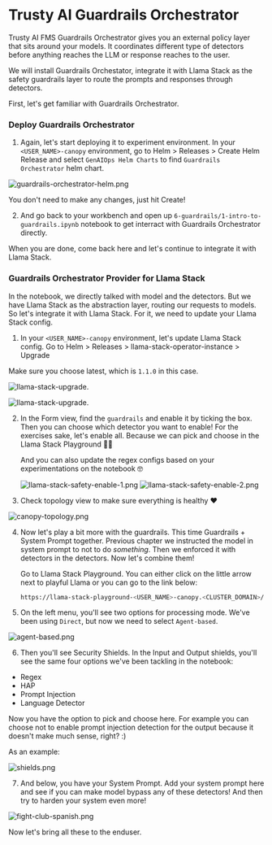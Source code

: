 # Trusty AI Guardrails Orchestrator

Trusty AI FMS Guardrails Orchestrator gives you an external policy layer that sits around your models. It coordinates different type of detectors before anything reaches the LLM or response reaches to the user. 

We will install Guardrails Orchestator, integrate it with Llama Stack as the safety guardrails layer to route the prompts and responses through detectors.

First, let's get familiar with Guardrails Orchestrator.

### Deploy Guardrails Orchestrator

1. Again, let's start deploying it to experiment environment. In your `<USER_NAME>-canopy` environment, go to Helm > Releases > Create Helm Release and select `GenAIOps Helm Charts` to find `Guardrails Orchestrator` helm chart.

  ![guardrails-orchestrator-helm.png](./images/guardrails-orchestrator-helm.png)

  You don't need to make any changes, just hit Create!

2. And go back to your workbench and open up `6-guardrails/1-intro-to-guardrails.ipynb` notebook to get interract with Guardrails Orchestrator directly.

  When you are done, come back here and let's continue to integrate it with Llama Stack.

### Guardrails Orchestrator Provider for Llama Stack

In the notebook, we directly talked with model and the detectors. But we have Llama Stack as the abstraction layer, routing our requests to models. So let's integrate it with Llama Stack. For it, we need to update your Llama Stack config. 

1. In your `<USER_NAME>-canopy` environment, let's update Llama Stack config. Go to Helm > Releases > llama-stack-operator-instance > Upgrade

  Make sure you choose latest, which is `1.1.0` in this case.

  ![llama-stack-upgrade.](./images/llama-stack-upgrade.png)

  ![llama-stack-upgrade.](./images/llama-stack-upgrade-2.png)


2. In the Form view, find the `guardrails` and enable it by ticking the box. Then you can choose which detector you want to enable! For the exercises sake, let's enable all. Because we can pick and choose in the Llama Stack Playground 🦙🛝

    And you can also update the regex configs based on your experimentations on the notebook 🤓

    ![llama-stack-safety-enable-1.png](./images/llama-stack-safety-enable-1.png)
    ![llama-stack-safety-enable-2.png](./images/llama-stack-safety-enable-2.png)

3. Check topology view to make sure everything is healthy ❤️

  ![canopy-topology.png](./images/canopy-topology.png)

4. Now let's play a bit more with the guardrails. This time Guardrails + System Prompt together. Previous chapter we instructed the model in system prompt to not to do _something_. Then we enforced it with detectors in the detectors. Now let's combine them!

    Go to Llama Stack Playground. You can either click on the little arrow next to playful Llama or you can go to the link below:

    ```bash
    https://llama-stack-playground-<USER_NAME>-canopy.<CLUSTER_DOMAIN>/
    ```

5. On the left menu, you'll see two options for processing mode. We've been using `Direct`, but now we need to select `Agent-based`.

  ![agent-based.png](./images/agent-based.png)

6. Then you'll see Security Shields. In the Input and Output shields, you'll see the same four options we've been tackling in the notebook:

  - Regex
  - HAP
  - Prompt Injection
  - Language Detector

  Now you have the option to pick and choose here. For example you can choose not to enable prompt injection detection for the output because it doesn't make much sense, right? :)

  As an example:

  ![shields.png](./images/shields.png)

7. And below, you have your System Prompt. Add your system prompt here and see if you can make model bypass any of these detectors! And then try to harden your system even more!

  ![fight-club-spanish.png](./images/fight-club-spanish.png)

Now let's bring all these to the enduser.